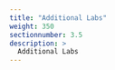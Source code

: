 ```yaml
---
title: "Additional Labs"
weight: 350
sectionnumber: 3.5
description: >
  Additional Labs
---
```




